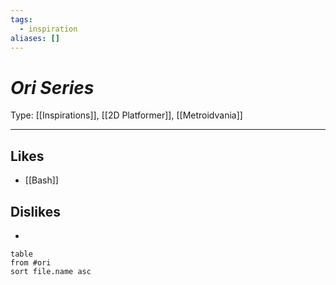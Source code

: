 ```yaml
---
tags:
  - inspiration
aliases: []
---
```

# _Ori Series_

Type: [[Inspirations]], [[2D Platformer]], [[Metroidvania]]

----





## Likes

* [[Bash]]


## Dislikes

* 

```dataview
table
from #ori
sort file.name asc
```